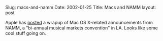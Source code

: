 Slug: macs-and-namm
Date: 2002-01-25
Title: Macs and NAMM
layout: post

Apple has <a href="http://www.apple.com/hotnews/articles/2002/01/namm02/">posted</a> a wrapup of Mac OS X-related announcements from NAMM, a &quot;bi-annual musical markets convention&quot; in LA. Looks like some cool stuff going on.
